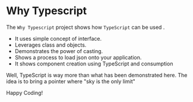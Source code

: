 # Why Typescript

The `Why Typescript` project shows how `TypeScript` can be used .

- It uses simple concept of interface.
- Leverages class and objects.
- Demonstrates the power of casting.
- Shows a process to load json onto your application.
- It shows component creation using TypeScript and consumption

Well, TypeScript is way more than what has been demonstrated here. The idea is to bring a pointer where "sky is the only limit"

Happy Coding!
